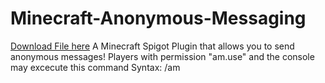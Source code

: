 # Minecraft-Anonymous-Messaging
<!-- Place this tag where you want the button to render. -->
<a class="github-button" href="https://github.com/jroo3121/Minecraft-Anonymous-Messaging/blob/main/Minecraft%20Anonymous%20Message/bin/resources/anonymousmessaging.jar" data-icon="octicon-download" aria-label="Download dd/ddd on GitHub">Download File here</a>
A Minecraft Spigot Plugin that allows you to send anonymous messages!
Players with permission "am.use" and the console may excecute this command
Syntax: /am <player> <message>
